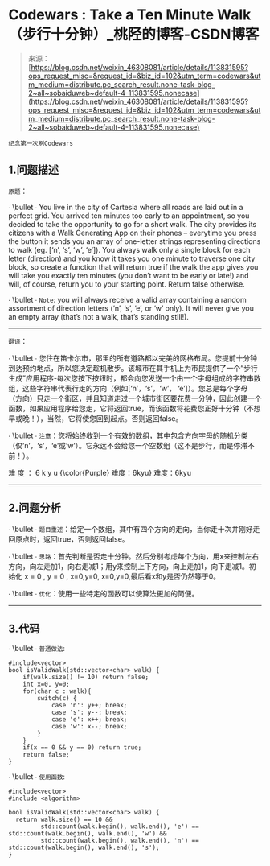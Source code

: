 <!--yml
category: codewars
date: 2022-08-13 11:50:00
-->

# Codewars : Take a Ten Minute Walk（步行十分钟）_桃陉的博客-CSDN博客

> 来源：[https://blog.csdn.net/weixin_46308081/article/details/113831595?ops_request_misc=&request_id=&biz_id=102&utm_term=codewars&utm_medium=distribute.pc_search_result.none-task-blog-2~all~sobaiduweb~default-4-113831595.nonecase](https://blog.csdn.net/weixin_46308081/article/details/113831595?ops_request_misc=&request_id=&biz_id=102&utm_term=codewars&utm_medium=distribute.pc_search_result.none-task-blog-2~all~sobaiduweb~default-4-113831595.nonecase)

`纪念第一次刷Codewars`

## 1.问题描述

`原题`：

∙ \bullet ∙ You live in the city of Cartesia where all roads are laid out in a perfect grid. You arrived ten minutes too early to an appointment, so you decided to take the opportunity to go for a short walk. The city provides its citizens with a Walk Generating App on their phones – everytime you press the button it sends you an array of one-letter strings representing directions to walk (eg. [‘n’, ‘s’, ‘w’, ‘e’]). You always walk only a single block for each letter (direction) and you know it takes you one minute to traverse one city block, so create a function that will return true if the walk the app gives you will take you exactly ten minutes (you don’t want to be early or late!) and will, of course, return you to your starting point. Return false otherwise.

∙ \bullet ∙ `Note`: you will always receive a valid array containing a random assortment of direction letters (‘n’, ‘s’, ‘e’, or ‘w’ only). It will never give you an empty array (that’s not a walk, that’s standing still!).

* * *

`翻译`：

∙ \bullet ∙ 您住在笛卡尔市，那里的所有道路都以完美的网格布局。您提前十分钟到达预约地点，所以您决定趁机散步。该城市在其手机上为市民提供了一个“步行生成”应用程序-每次您按下按钮时，都会向您发送一个由一个字母组成的字符串数组，这些字符串代表行走的方向（例如[‘n’，‘s’，‘w’， ‘e’]）。您总是每个字母（方向）只走一个街区，并且知道走过一个城市街区要花费一分钟，因此创建一个函数，如果应用程序给您走，它将返回true，而该函数将花费您正好十分钟（不想早或晚！），当然，它将使您回到起点。否则返回false。

∙ \bullet ∙ `注意`：您将始终收到一个有效的数组，其中包含方向字母的随机分类（仅’n’，‘s’，‘e’或’w’）。它永远不会给您一个空数组（这不是步行，而是停滞不前！）。

难 度 ： 6 k y u {\color{Purple} 难度：6kyu} 难度：6kyu

* * *

## 2.问题分析

∙ \bullet ∙ `题目重述`：给定一个数组，其中有四个方向的走向，当你走十次并刚好走回原点时，返回true，否则返回false。

∙ \bullet ∙ `思路`：首先判断是否走十分钟。然后分别考虑每个方向，用x来控制左右方向，向左走加1，向右走减1；用y来控制上下方向，向上走加1，向下走减1。初始化 x = 0 , y = 0 , x=0,y=0, x=0,y=0,最后看x和y是否仍然等于0。

∙ \bullet ∙ `优化`：使用一些特定的函数可以使算法更加的简便。

* * *

## 3.代码

∙ \bullet ∙ `普通做法`:

```
#include<vector>
bool isValidWalk(std::vector<char> walk) {
  	if(walk.size() != 10) return false;
  	int x=0, y=0;
  	for(char c : walk){
    	switch(c) {
      		case 'n': y++; break;
      		case 's': y--; break;
      		case 'e': x++; break;
      		case 'w': x--; break;
    	}
  	}
  	if(x == 0 && y == 0) return true;
  	return false;
} 
```

∙ \bullet ∙ `使用函数`:

```
#include<vector>
#include <algorithm> 

bool isValidWalk(std::vector<char> walk) {
  return walk.size() == 10 && 
         std::count(walk.begin(), walk.end(), 'e') == std::count(walk.begin(), walk.end(), 'w') &&
         std::count(walk.begin(), walk.end(), 'n') == std::count(walk.begin(), walk.end(), 's');
} 
```